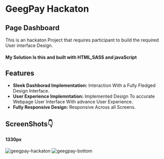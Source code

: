 # GeegPay Hackaton
## Page Dashboard

 This is an hackaton Project that requires participant to build the required User interface Design.
 #### My Solution Is this and built with HTML,SASS and javaScript

## Features

- **Sleek Dashborad Implementation:** Interaction With a Fully Fledged Design Interface.
- **User Experience Implemntation:** Implemented Design To accurate Webpage User Interface With advance User Experience.
- **Fully Responsive Design:** Responsive Across all Screens.

## ScreenShots👇

#### 1330px
![geegpay-hackaton](https://github.com/AdebayoIbrahim/geegpay-hackaton/assets/98415538/c05dcbce-5935-4256-9cdb-c93f48741b96)
![geegpay-bottom](https://github.com/AdebayoIbrahim/geegpay-hackaton/assets/98415538/9b991bdc-2787-4b87-aa27-4b9645850523)

